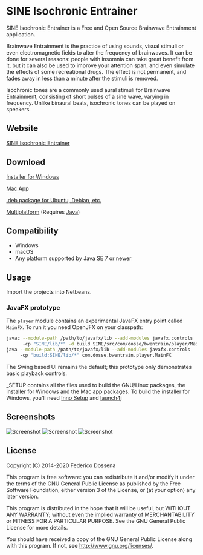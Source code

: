 # SINE Isochronic Entrainer
SINE Isochronic Entrainer is a Free and Open Source Brainwave Entrainment application.

Brainwave Entrainment is the practice of using sounds, visual stimuli or even electromagnetic fields to alter the frequency of brainwaves.
It can be done for several reasons: people with insomnia can take great benefit from it, but it can also be used to improve your attention span, and even simulate the effects of some recreational drugs.
The effect is not permanent, and fades away in less than a minute after the stimuli is removed.

Isochronic tones are a commonly used aural stimuli for Brainwave Entrainment, consisting of short pulses of a sine wave, varying in frequency. Unlike binaural beats, isochronic tones can be played on speakers. 

 
## Website
[SINE Isochronic Entrainer](https://sine.fdossena.com/)

## Download
[Installer for Windows](https://downloads.fdossena.com/geth.php?r=sine-win)

[Mac App](https://downloads.fdossena.com/geth.php?r=sine-mac)

[.deb package for Ubuntu, Debian, etc.](https://downloads.fdossena.com/geth.php?r=sine-deb)

[Multiplatform](https://downloads.fdossena.com/geth.php?r=sine-pcbin) (Requires [Java](https://java.com))

## Compatibility
* Windows
* macOS
* Any platform supported by Java SE 7 or newer
 
## Usage
Import the projects into Netbeans.

### JavaFX prototype
The `player` module contains an experimental JavaFX entry point called `MainFX`.
To run it you need OpenJFX on your classpath:
```bash
javac --module-path /path/to/javafx/lib --add-modules javafx.controls 
      -cp "SINE/lib/*" -d build SINE/src/com/dosse/bwentrain/player/MainFX.java
java --module-path /path/to/javafx/lib --add-modules javafx.controls 
     -cp "build:SINE/lib/*" com.dosse.bwentrain.player.MainFX
```

The Swing based UI remains the default; this prototype only demonstrates basic playback controls.

_SETUP contains all the files used to build the GNU/Linux packages, the installer for Windows and the Mac app packages.
To build the installer for Windows, you'll need [Inno Setup](https://www.jrsoftware.org/isinfo.php) and [launch4j](https://launch4j.sourceforge.net/)

## Screenshots
![Screenshot](https://fdossena.com/sine/pc1.png)
![Screenshot](https://fdossena.com/sine/pc2.png)
![Screenshot](https://fdossena.com/sine/website1.png)

## License
Copyright (C) 2014-2020 Federico Dossena

This program is free software: you can redistribute it and/or modify
it under the terms of the GNU General Public License as published by
the Free Software Foundation, either version 3 of the License, or
(at your option) any later version.

This program is distributed in the hope that it will be useful,
but WITHOUT ANY WARRANTY; without even the implied warranty of
MERCHANTABILITY or FITNESS FOR A PARTICULAR PURPOSE.  See the
GNU General Public License for more details.

You should have received a copy of the GNU General Public License
along with this program.  If not, see <http://www.gnu.org/licenses/>.

